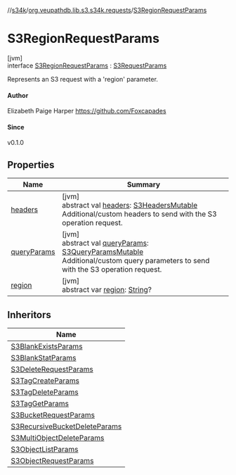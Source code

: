 //[s34k](../../../index.md)/[org.veupathdb.lib.s3.s34k.requests](../index.md)/[S3RegionRequestParams](index.md)

# S3RegionRequestParams

[jvm]\
interface [S3RegionRequestParams](index.md) : [S3RequestParams](../-s3-request-params/index.md)

Represents an S3 request with a 'region' parameter.

#### Author

Elizabeth Paige Harper https://github.com/Foxcapades

#### Since

v0.1.0

## Properties

| Name | Summary |
|---|---|
| [headers](../-s3-request-params/headers.md) | [jvm]<br>abstract val [headers](../-s3-request-params/headers.md): [S3HeadersMutable](../../org.veupathdb.lib.s3.s34k.fields.headers/-s3-headers-mutable/index.md)<br>Additional/custom headers to send with the S3 operation request. |
| [queryParams](../-s3-request-params/query-params.md) | [jvm]<br>abstract val [queryParams](../-s3-request-params/query-params.md): [S3QueryParamsMutable](../../org.veupathdb.lib.s3.s34k.fields.query_params/-s3-query-params-mutable/index.md)<br>Additional/custom query parameters to send with the S3 operation request. |
| [region](region.md) | [jvm]<br>abstract var [region](region.md): [String](https://kotlinlang.org/api/latest/jvm/stdlib/kotlin/-string/index.html)? |

## Inheritors

| Name |
|---|
| [S3BlankExistsParams](../-s3-blank-exists-params/index.md) |
| [S3BlankStatParams](../-s3-blank-stat-params/index.md) |
| [S3DeleteRequestParams](../-s3-delete-request-params/index.md) |
| [S3TagCreateParams](../-s3-tag-create-params/index.md) |
| [S3TagDeleteParams](../-s3-tag-delete-params/index.md) |
| [S3TagGetParams](../-s3-tag-get-params/index.md) |
| [S3BucketRequestParams](../../org.veupathdb.lib.s3.s34k.requests.bucket/-s3-bucket-request-params/index.md) |
| [S3RecursiveBucketDeleteParams](../../org.veupathdb.lib.s3.s34k.requests.bucket.recursive/-s3-recursive-bucket-delete-params/index.md) |
| [S3MultiObjectDeleteParams](../../org.veupathdb.lib.s3.s34k.requests.object/-s3-multi-object-delete-params/index.md) |
| [S3ObjectListParams](../../org.veupathdb.lib.s3.s34k.requests.object/-s3-object-list-params/index.md) |
| [S3ObjectRequestParams](../../org.veupathdb.lib.s3.s34k.requests.object/-s3-object-request-params/index.md) |
